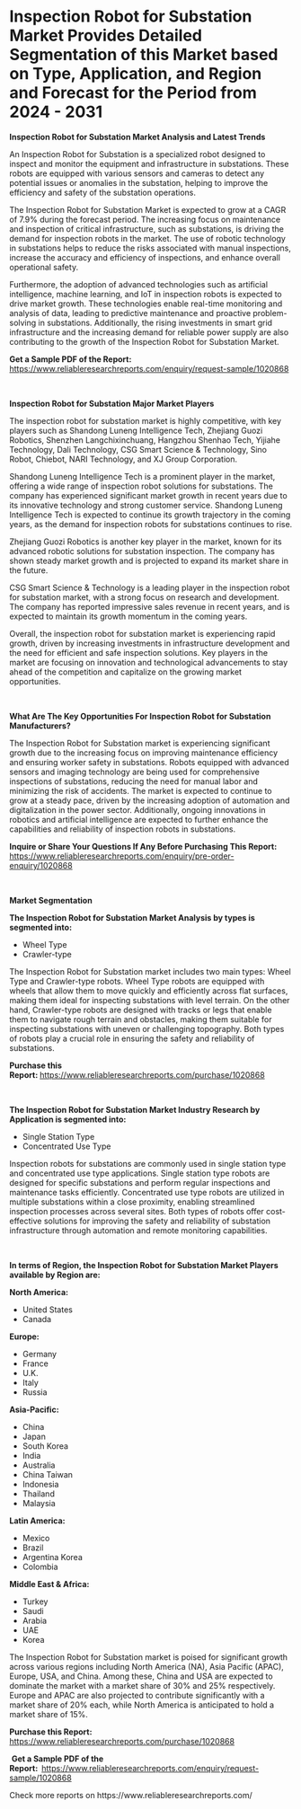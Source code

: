 <p><h1>Inspection Robot for Substation Market Provides Detailed Segmentation of this Market based on Type, Application, and Region and Forecast for the Period from 2024 - 2031</h1></p><p><strong>Inspection Robot for Substation Market Analysis and Latest Trends</strong></p>
<p><p>An Inspection Robot for Substation is a specialized robot designed to inspect and monitor the equipment and infrastructure in substations. These robots are equipped with various sensors and cameras to detect any potential issues or anomalies in the substation, helping to improve the efficiency and safety of the substation operations.</p><p>The Inspection Robot for Substation Market is expected to grow at a CAGR of 7.9% during the forecast period. The increasing focus on maintenance and inspection of critical infrastructure, such as substations, is driving the demand for inspection robots in the market. The use of robotic technology in substations helps to reduce the risks associated with manual inspections, increase the accuracy and efficiency of inspections, and enhance overall operational safety.</p><p>Furthermore, the adoption of advanced technologies such as artificial intelligence, machine learning, and IoT in inspection robots is expected to drive market growth. These technologies enable real-time monitoring and analysis of data, leading to predictive maintenance and proactive problem-solving in substations. Additionally, the rising investments in smart grid infrastructure and the increasing demand for reliable power supply are also contributing to the growth of the Inspection Robot for Substation Market.</p></p>
<p><strong>Get a Sample PDF of the Report:&nbsp;</strong> <a href="https://www.reliableresearchreports.com/enquiry/request-sample/1020868">https://www.reliableresearchreports.com/enquiry/request-sample/1020868</a></p>
<p>&nbsp;</p>
<p><strong>Inspection Robot for Substation Major Market Players</strong></p>
<p><p>The inspection robot for substation market is highly competitive, with key players such as Shandong Luneng Intelligence Tech, Zhejiang Guozi Robotics, Shenzhen Langchixinchuang, Hangzhou Shenhao Tech, Yijiahe Technology, Dali Technology, CSG Smart Science & Technology, Sino Robot, Chiebot, NARI Technology, and XJ Group Corporation.</p><p>Shandong Luneng Intelligence Tech is a prominent player in the market, offering a wide range of inspection robot solutions for substations. The company has experienced significant market growth in recent years due to its innovative technology and strong customer service. Shandong Luneng Intelligence Tech is expected to continue its growth trajectory in the coming years, as the demand for inspection robots for substations continues to rise.</p><p>Zhejiang Guozi Robotics is another key player in the market, known for its advanced robotic solutions for substation inspection. The company has shown steady market growth and is projected to expand its market share in the future.</p><p>CSG Smart Science & Technology is a leading player in the inspection robot for substation market, with a strong focus on research and development. The company has reported impressive sales revenue in recent years, and is expected to maintain its growth momentum in the coming years.</p><p>Overall, the inspection robot for substation market is experiencing rapid growth, driven by increasing investments in infrastructure development and the need for efficient and safe inspection solutions. Key players in the market are focusing on innovation and technological advancements to stay ahead of the competition and capitalize on the growing market opportunities.</p></p>
<p>&nbsp;</p>
<p><strong>What Are The Key Opportunities For Inspection Robot for Substation Manufacturers?</strong></p>
<p><p>The Inspection Robot for Substation market is experiencing significant growth due to the increasing focus on improving maintenance efficiency and ensuring worker safety in substations. Robots equipped with advanced sensors and imaging technology are being used for comprehensive inspections of substations, reducing the need for manual labor and minimizing the risk of accidents. The market is expected to continue to grow at a steady pace, driven by the increasing adoption of automation and digitalization in the power sector. Additionally, ongoing innovations in robotics and artificial intelligence are expected to further enhance the capabilities and reliability of inspection robots in substations.</p></p>
<p><strong>Inquire or Share Your Questions If Any Before Purchasing This Report:</strong> <a href="https://www.reliableresearchreports.com/enquiry/pre-order-enquiry/1020868">https://www.reliableresearchreports.com/enquiry/pre-order-enquiry/1020868</a></p>
<p>&nbsp;</p>
<p><strong>Market Segmentation</strong></p>
<p><strong>The Inspection Robot for Substation Market Analysis by types is segmented into:</strong></p>
<p><ul><li>Wheel Type</li><li>Crawler-type</li></ul></p>
<p><p>The Inspection Robot for Substation market includes two main types: Wheel Type and Crawler-type robots. Wheel Type robots are equipped with wheels that allow them to move quickly and efficiently across flat surfaces, making them ideal for inspecting substations with level terrain. On the other hand, Crawler-type robots are designed with tracks or legs that enable them to navigate rough terrain and obstacles, making them suitable for inspecting substations with uneven or challenging topography. Both types of robots play a crucial role in ensuring the safety and reliability of substations.</p></p>
<p><strong>Purchase this Report:&nbsp;</strong><a href="https://www.reliableresearchreports.com/purchase/1020868">https://www.reliableresearchreports.com/purchase/1020868</a></p>
<p>&nbsp;</p>
<p><strong>The Inspection Robot for Substation Market Industry Research by Application is segmented into:</strong></p>
<p><ul><li>Single Station Type</li><li>Concentrated Use Type</li></ul></p>
<p><p>Inspection robots for substations are commonly used in single station type and concentrated use type applications. Single station type robots are designed for specific substations and perform regular inspections and maintenance tasks efficiently. Concentrated use type robots are utilized in multiple substations within a close proximity, enabling streamlined inspection processes across several sites. Both types of robots offer cost-effective solutions for improving the safety and reliability of substation infrastructure through automation and remote monitoring capabilities.</p></p>
<p>&nbsp;</p>
<p><strong>In terms of Region, the Inspection Robot for Substation Market Players available by Region are:</strong></p>
<p>
    <p> <strong> North America: </strong>
        <ul>
            <li>United States</li>
            <li>Canada</li>
        </ul>
        </p> 
    <p> <strong> Europe: </strong>
        <ul>
            <li>Germany</li>
            <li>France</li>
            <li>U.K.</li>
            <li>Italy</li>
            <li>Russia</li>
        </ul>
        </p> 
    <p> <strong> Asia-Pacific: </strong>
        <ul>
            <li>China</li>
            <li>Japan</li>
            <li>South Korea</li>
            <li>India</li>
            <li>Australia</li>
            <li>China Taiwan</li>
            <li>Indonesia</li>
            <li>Thailand</li>
            <li>Malaysia</li>
        </ul>
        </p> 
    <p> <strong> Latin America: </strong>
        <ul>
            <li>Mexico</li>
            <li>Brazil</li>
            <li>Argentina Korea</li>
            <li>Colombia</li>
        </ul>
        </p> 
    <p> <strong> Middle East & Africa: </strong>
        <ul>
            <li>Turkey</li>
            <li>Saudi</li>
            <li>Arabia</li>
            <li>UAE</li>
            <li>Korea</li>
        </ul>
    </p>
    </p>
<p><p>The Inspection Robot for Substation market is poised for significant growth across various regions including North America (NA), Asia Pacific (APAC), Europe, USA, and China. Among these, China and USA are expected to dominate the market with a market share of 30% and 25% respectively. Europe and APAC are also projected to contribute significantly with a market share of 20% each, while North America is anticipated to hold a market share of 15%.</p></p>
<p><strong>Purchase this Report: </strong><a href="https://www.reliableresearchreports.com/purchase/1020868">https://www.reliableresearchreports.com/purchase/1020868</a></p>
<p>&nbsp;<strong>Get a Sample PDF of the Report:&nbsp;&nbsp;</strong><a href="https://www.reliableresearchreports.com/enquiry/request-sample/1020868">https://www.reliableresearchreports.com/enquiry/request-sample/1020868</a></p>
<p><strong></strong></p>
<p>Check more reports on https://www.reliableresearchreports.com/</p>